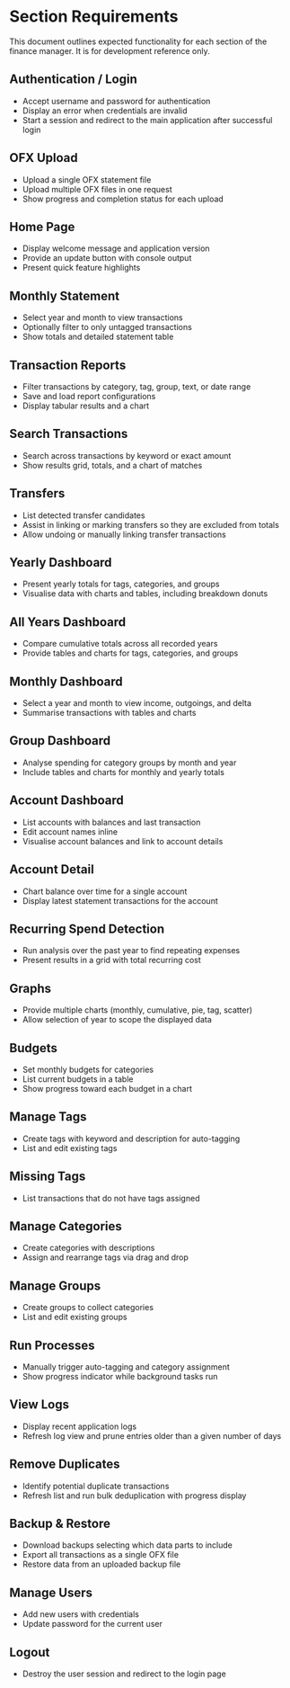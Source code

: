 # Section Requirements

This document outlines expected functionality for each section of the finance manager. It is for development reference only.

## Authentication / Login
- Accept username and password for authentication
- Display an error when credentials are invalid
- Start a session and redirect to the main application after successful login

## OFX Upload
- Upload a single OFX statement file
- Upload multiple OFX files in one request
- Show progress and completion status for each upload

## Home Page
- Display welcome message and application version
- Provide an update button with console output
- Present quick feature highlights

## Monthly Statement
- Select year and month to view transactions
- Optionally filter to only untagged transactions
- Show totals and detailed statement table

## Transaction Reports
- Filter transactions by category, tag, group, text, or date range
- Save and load report configurations
- Display tabular results and a chart

## Search Transactions
- Search across transactions by keyword or exact amount
- Show results grid, totals, and a chart of matches

## Transfers
- List detected transfer candidates
- Assist in linking or marking transfers so they are excluded from totals
- Allow undoing or manually linking transfer transactions

## Yearly Dashboard
- Present yearly totals for tags, categories, and groups
- Visualise data with charts and tables, including breakdown donuts

## All Years Dashboard
- Compare cumulative totals across all recorded years
- Provide tables and charts for tags, categories, and groups

## Monthly Dashboard
- Select a year and month to view income, outgoings, and delta
- Summarise transactions with tables and charts

## Group Dashboard
- Analyse spending for category groups by month and year
- Include tables and charts for monthly and yearly totals

## Account Dashboard
- List accounts with balances and last transaction
- Edit account names inline
- Visualise account balances and link to account details

## Account Detail
- Chart balance over time for a single account
- Display latest statement transactions for the account

## Recurring Spend Detection
- Run analysis over the past year to find repeating expenses
- Present results in a grid with total recurring cost

## Graphs
- Provide multiple charts (monthly, cumulative, pie, tag, scatter)
- Allow selection of year to scope the displayed data

## Budgets
- Set monthly budgets for categories
- List current budgets in a table
- Show progress toward each budget in a chart

## Manage Tags
- Create tags with keyword and description for auto-tagging
- List and edit existing tags

## Missing Tags
- List transactions that do not have tags assigned

## Manage Categories
- Create categories with descriptions
- Assign and rearrange tags via drag and drop

## Manage Groups
- Create groups to collect categories
- List and edit existing groups

## Run Processes
- Manually trigger auto-tagging and category assignment
- Show progress indicator while background tasks run

## View Logs
- Display recent application logs
- Refresh log view and prune entries older than a given number of days

## Remove Duplicates
- Identify potential duplicate transactions
- Refresh list and run bulk deduplication with progress display

## Backup & Restore
- Download backups selecting which data parts to include
- Export all transactions as a single OFX file
- Restore data from an uploaded backup file

## Manage Users
- Add new users with credentials
- Update password for the current user

## Logout
- Destroy the user session and redirect to the login page
